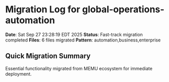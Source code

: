# Migration Log for global-operations-automation

**Date**: Sat Sep 27 23:28:19 EDT 2025
**Status**: Fast-track migration completed
**Files**:        6 files migrated
**Pattern**: automation,business,enterprise

## Quick Migration Summary
Essential functionality migrated from MEMU ecosystem for immediate deployment.
